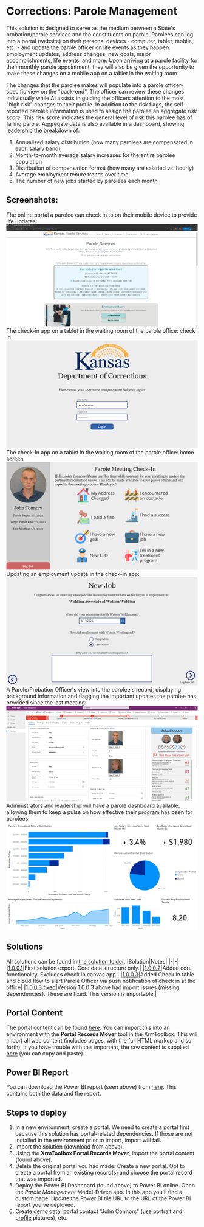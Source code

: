 # Corrections: Parole Management
This solution is designed to serve as the medium between a State's probation/parole services and the constituents on parole. Parolees can log into a portal (website) on their personal devices - computer, tablet, mobile, etc. - and update the parole officer on life events as they happen: employment updates, address changes, new goals, major accomplishments, life events, and more. Upon arriving at a parole facility for their monthly parole appointment, they will also be given the opportunity to make these changes on a mobile app on a tablet in the waiting room. 

The changes that the parolee makes will populate into a parole officer-specific view on the "back-end". The officer can review these changes individually while AI assists in guiding the officers attention to the most "high risk" changes to their profile. In addition to the risk flags, the self-reported parolee information is used to assign the parolee an aggregate *risk score*. This risk score indicates the general level of risk this parolee has of failing parole. Aggregate data is also available in a dashboard, showing leadership the breakdown of:
1. Annualized salary distribution (how many parolees are compensated in each salary band)
2. Month-to-month average salary increases for the entire parolee population
3. Distribution of compensation format (how many are salaried vs. hourly)
4. Average employment tenure trends over time
5. The number of new jobs started by parolees each month

## Screenshots:
The online portal a parolee can check in to on their mobile device to provide life updates:
![parole portal](./images/portal.png)
The check-in app on a tablet in the waiting room of the parole office: check in
![app log in](./images/kiosk-log-in.png)
The check-in app on a tablet in the waiting room of the parole office: home screen
![app home screen](./images/kiosk-home.png)
Updating an employment update in the check-in app:
![update employment](./images/kiosk-new-job.png)
A Parole/Probation Officer's view into the parolee's record, displaying background information and flagging the important updates the parolee has provided since the last meeting:
![parolee-view](./images/parolee-view.png)
Administrators and leadership will have a parole dashboard available, allowing them to keep a pulse on how effective their program has been for parolees:
![parole dashboard](./images/parole-dashboard.png)


## Solutions
All solutions can be found in [the solution folder](./solutions/).
|Solution|Notes|
|-|-|
|[1.0.0.1](./solutions/ParoleKiosk_1_0_0_1.zip)|First solution export. Core data structure only.|
|[1.0.0.2](./solutions/ParoleKiosk_1_0_0_2.zip)|Added core functionality. Excludes check in canvas app.|
|[1.0.0.3](./solutions/ParoleKiosk_1_0_0_3.zip)|Added Check In table and cloud flow to alert Parole Officer via push notification of check in at the office|
|[1.0.0.3 fixed](./solutions/ParoleKiosk_1_0_0_3_fixed.zip)|Version 1.0.0.3 above had import issues (missing dependencies). These are fixed. This version is importable.|

## Portal Content
The portal content can be found [here](./parole-kiosk-portal.xml). You can import this into an environment with the **Portal Records Mover** tool in the XrmToolbox. This will import all web content (includes pages, with the full HTML markup and so forth). If you have trouble with this important, the raw content is supplied [here](./web-content/) (you can copy and paste).

## Power BI Report
You can download the Power BI report (seen above) from [here](https://github.com/TimHanewich/Power-Platform-Assets/releases/download/1/parole-dashboard.pbix). This contains both the data and the report.

## Steps to deploy
1. In a new environment, create a portal. We need to create a portal first because this solution has portal-related dependencies. If those are not installed in the environment prior to import, import will fail.
2. Import the solution (download from above).
3. Using the **XrmToolbox Portal Records Mover**, import the portal content (found above).
4. Delete the original portal you had made. Create a new portal. Opt to create a portal from an existing record(s) and choose the portal record that was imported.
5. Deploy the Power BI Dashboard (found above) to Power BI online. Open the *Parole Management* Model-Driven app. In this app you'll find a custom page. Update the Power BI tile URL to the URL of the Power BI report you've deployed.
6. Create demo data: portal contact "John Connors" (use [portrait](./assets/portrait.jpg) and [profile](./assets/profile.jpg) pictures), etc.